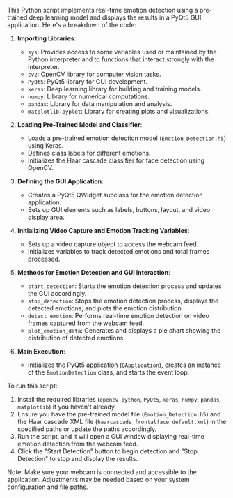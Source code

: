 This Python script implements real-time emotion detection using a pre-trained deep learning model and displays the results in a PyQt5 GUI application. Here's a breakdown of the code:

1. **Importing Libraries**:
   - `sys`: Provides access to some variables used or maintained by the Python interpreter and to functions that interact strongly with the interpreter.
   - `cv2`: OpenCV library for computer vision tasks.
   - `PyQt5`: PyQt5 library for GUI development.
   - `keras`: Deep learning library for building and training models.
   - `numpy`: Library for numerical computations.
   - `pandas`: Library for data manipulation and analysis.
   - `matplotlib.pyplot`: Library for creating plots and visualizations.

2. **Loading Pre-Trained Model and Classifier**:
   - Loads a pre-trained emotion detection model (`Emotion_Detection.h5`) using Keras.
   - Defines class labels for different emotions.
   - Initializes the Haar cascade classifier for face detection using OpenCV.

3. **Defining the GUI Application**:
   - Creates a PyQt5 QWidget subclass for the emotion detection application.
   - Sets up GUI elements such as labels, buttons, layout, and video display area.

4. **Initializing Video Capture and Emotion Tracking Variables**:
   - Sets up a video capture object to access the webcam feed.
   - Initializes variables to track detected emotions and total frames processed.

5. **Methods for Emotion Detection and GUI Interaction**:
   - `start_detection`: Starts the emotion detection process and updates the GUI accordingly.
   - `stop_detection`: Stops the emotion detection process, displays the detected emotions, and plots the emotion distribution.
   - `detect_emotion`: Performs real-time emotion detection on video frames captured from the webcam feed.
   - `plot_emotion_data`: Generates and displays a pie chart showing the distribution of detected emotions.

6. **Main Execution**:
   - Initializes the PyQt5 application (`QApplication`), creates an instance of the `EmotionDetection` class, and starts the event loop.

To run this script:
1. Install the required libraries (`opencv-python`, `PyQt5`, `keras`, `numpy`, `pandas`, `matplotlib`) if you haven't already.
2. Ensure you have the pre-trained model file (`Emotion_Detection.h5`) and the Haar cascade XML file (`haarcascade_frontalface_default.xml`) in the specified paths or update the paths accordingly.
3. Run the script, and it will open a GUI window displaying real-time emotion detection from the webcam feed.
4. Click the "Start Detection" button to begin detection and "Stop Detection" to stop and display the results.

Note: Make sure your webcam is connected and accessible to the application. Adjustments may be needed based on your system configuration and file paths.
